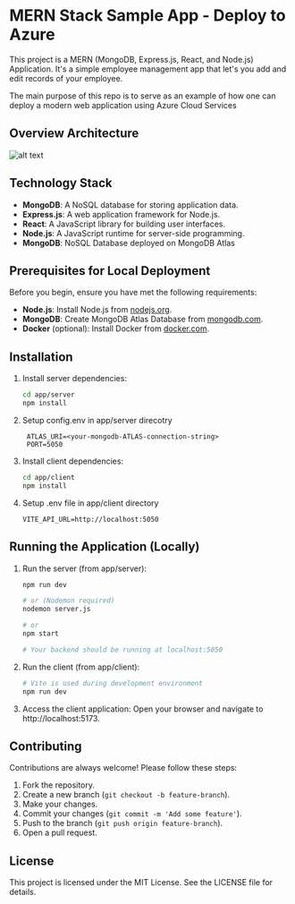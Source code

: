 # MERN Stack Sample App - Deploy to Azure 

This project is a MERN (MongoDB, Express.js, React, and Node.js) Application. It's a simple employee management app that let's you add and edit records of your employee. 

The main purpose of this repo is to serve as an example of how one can deploy a modern web application using Azure Cloud Services 

## Overview Architecture

![alt text](architecture-diagram.png)


## Technology Stack 

- **MongoDB**: A NoSQL database for storing application data.
- **Express.js**: A web application framework for Node.js.
- **React**: A JavaScript library for building user interfaces.
- **Node.js**: A JavaScript runtime for server-side programming.
- **MongoDB**: NoSQL Database deployed on MongoDB Atlas


## Prerequisites for Local Deployment

Before you begin, ensure you have met the following requirements:

- **Node.js**: Install Node.js from [nodejs.org](https://nodejs.org/).
- **MongoDB**: Create MongoDB Atlas Database from [mongodb.com](https://www.mongodb.com/products/platform/atlas-database).
- **Docker** (optional): Install Docker from [docker.com](https://www.docker.com/).

## Installation

1. Install server dependencies:
    ```sh
    cd app/server
    npm install
    ```

2. Setup config.env in app/server direcotry
   ``` 
    ATLAS_URI=<your-mongodb-ATLAS-connection-string>
    PORT=5050
    ```

3. Install client dependencies:
    ```sh
    cd app/client
    npm install
    ```

4. Setup .env file in app/client directory
    ```
    VITE_API_URL=http://localhost:5050
    ```


## Running the Application (Locally)

1. Run the server (from app/server):
    ```sh
    npm run dev

    # or (Nodemon required)
    nodemon server.js

    # or
    npm start

    # Your backend should be running at localhost:5050
    ```

2. Run the client (from app/client):
    ```sh
    # Vite is used during development environment
    npm run dev 
    ```

3. Access the client application: Open your browser and navigate to http://localhost:5173.

## Contributing

Contributions are always welcome! Please follow these steps:

1. Fork the repository.
2. Create a new branch (`git checkout -b feature-branch`).
3. Make your changes.
4. Commit your changes (`git commit -m 'Add some feature'`).
5. Push to the branch (`git push origin feature-branch`).
6. Open a pull request.

## License

This project is licensed under the MIT License. See the LICENSE file for details.
